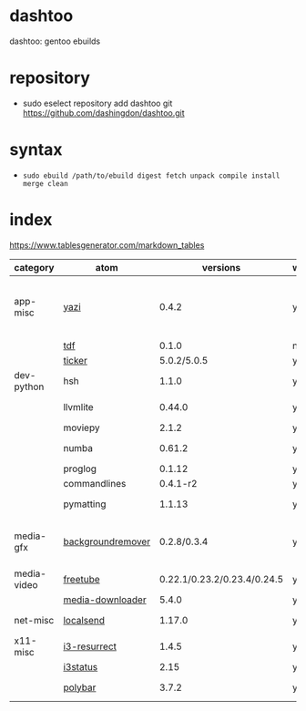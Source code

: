 # dashtoo


dashtoo: gentoo ebuilds

# repository

  - sudo eselect repository add dashtoo git https://github.com/dashingdon/dashtoo.git

# syntax

  - `sudo ebuild /path/to/ebuild digest fetch unpack compile install merge clean`


# index
https://www.tablesgenerator.com/markdown_tables

| category    | atom                                                                 | versions                    | working | latest                                                  |
|-------------|----------------------------------------------------------------------|-----------------------------|---------|---------------------------------------------------------|
| app-misc    | [yazi](https://github.com/sxyazi/yazi)                                                                 | 0.4.2                       | yes     | outdated. use `cargo install --locked yazi-fm yazi-cli` |
|             | [tdf](https://github.com/itsjunetime/tdf)                                                                  | 0.1.0                       | no      |                                                         |
|             | [ticker](https://github.com/itsjunetime/tdf)                                                               | 5.0.2/5.0.5                 | yes     |                                                         |
| dev-python  | hsh                                                                  | 1.1.0                       | yes     |                                                         |
|             | llvmlite                                                             | 0.44.0                      | yes     | requires llvm:15                                        |
|             | moviepy                                                              | 2.1.2                       | yes     |                                                         |
|             | numba                                                                | 0.61.2                      | yes     | python 3.13                                             |
|             | proglog                                                              | 0.1.12                      | yes     |                                                         |
|             | commandlines                                                         | 0.4.1-r2                    | yes     |                                                         |
|             | pymatting                                                            | 1.1.13                      | yes     | python 3.13                                             |
| media-gfx   | [backgroundremover](https://github.com/nadermx/backgroundremover)                                                    | 0.2.8/0.3.4                 | yes     | install python modules manually                         |
| media-video | [freetube](https://github.com/FreeTubeApp/FreeTube)                                                             | 0.22.1/0.23.2/0.23.4/0.24.5 | yes     |                                                         |
|             | [media-downloader](https://github.com/mhogomchungu/media-downloader) | 5.4.0                       | yes     |                                                         |
| net-misc    | [localsend](https://github.com/localsend/localsend)                                                            | 1.17.0                      | yes     | AppImage based                                          |
| x11-misc    | [i3-resurrect](https://github.com/JonnyHaystack/i3-resurrect)                                                         | 1.4.5                       | yes     | python 3.13                                             |
|             | [i3status](https://github.com/i3/i3status)                                                             | 2.15                        | yes     |                                                         |
|             | [polybar](https://github.com/polybar/polybar)                                                              | 3.7.2                       | yes     | with [patch](https://bugs.gentoo.org/953553)             |